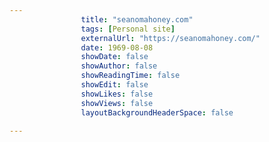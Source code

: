 ---
                title: "seanomahoney.com"
                tags: [Personal site]
                externalUrl: "https://seanomahoney.com/"
                date: 1969-08-08
                showDate: false
                showAuthor: false
                showReadingTime: false
                showEdit: false
                showLikes: false
                showViews: false
                layoutBackgroundHeaderSpace: false
                ---
